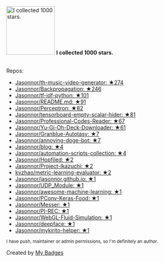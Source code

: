 <img src="https://my-badges.github.io/my-badges/stars-1000.png" alt="I collected 1000 stars." title="I collected 1000 stars." width="128">
<strong>I collected 1000 stars.</strong>
<br><br>

Repos:

* <a href="https://github.com/Jasonnor/th-music-video-generator">Jasonnor/th-music-video-generator: ★274</a>
* <a href="https://github.com/Jasonnor/Backpropagation">Jasonnor/Backpropagation: ★246</a>
* <a href="https://github.com/Jasonnor/tf-idf-python">Jasonnor/tf-idf-python: ★101</a>
* <a href="https://github.com/Jasonnor/README.md">Jasonnor/README.md: ★91</a>
* <a href="https://github.com/Jasonnor/Perceptron">Jasonnor/Perceptron: ★82</a>
* <a href="https://github.com/Jasonnor/tensorboard-empty-scalar-hider">Jasonnor/tensorboard-empty-scalar-hider: ★81</a>
* <a href="https://github.com/Jasonnor/Professional-Codes-Reader">Jasonnor/Professional-Codes-Reader: ★67</a>
* <a href="https://github.com/Jasonnor/Yu-Gi-Oh-Deck-Downloader">Jasonnor/Yu-Gi-Oh-Deck-Downloader: ★61</a>
* <a href="https://github.com/Jasonnor/Granblue-Autotasy">Jasonnor/Granblue-Autotasy: ★7</a>
* <a href="https://github.com/Jasonnor/annoying-doge-bot">Jasonnor/annoying-doge-bot: ★7</a>
* <a href="https://github.com/Jasonnor/blog">Jasonnor/blog: ★4</a>
* <a href="https://github.com/Jasonnor/automation-scripts-collection">Jasonnor/automation-scripts-collection: ★4</a>
* <a href="https://github.com/Jasonnor/Hopfiled">Jasonnor/Hopfiled: ★2</a>
* <a href="https://github.com/Jasonnor/Project-Ikazuchi">Jasonnor/Project-Ikazuchi: ★2</a>
* <a href="https://github.com/kvzhao/metric-learning-evaluator">kvzhao/metric-learning-evaluator: ★2</a>
* <a href="https://github.com/Jasonnor/jasonnor.github.io">Jasonnor/jasonnor.github.io: ★1</a>
* <a href="https://github.com/Jasonnor/UDP_Module">Jasonnor/UDP_Module: ★1</a>
* <a href="https://github.com/Jasonnor/awesome-machine-learning">Jasonnor/awesome-machine-learning: ★1</a>
* <a href="https://github.com/Jasonnor/PConv-Keras-Food">Jasonnor/PConv-Keras-Food: ★1</a>
* <a href="https://github.com/Jasonnor/Messer">Jasonnor/Messer: ★1</a>
* <a href="https://github.com/Jasonnor/PI-REC">Jasonnor/PI-REC: ★1</a>
* <a href="https://github.com/Jasonnor/WebGL-Fluid-Simulation">Jasonnor/WebGL-Fluid-Simulation: ★1</a>
* <a href="https://github.com/Jasonnor/deepface">Jasonnor/deepface: ★1</a>
* <a href="https://github.com/Jasonnor/mykirito-helper">Jasonnor/mykirito-helper: ★1</a>

<sup>I have push, maintainer or admin permissions, so I'm definitely an author.<sup>



Created by <a href="https://github.com/my-badges/my-badges">My Badges</a>